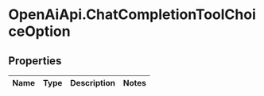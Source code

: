 # OpenAiApi.ChatCompletionToolChoiceOption

## Properties
Name | Type | Description | Notes
------------ | ------------- | ------------- | -------------
